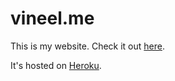 vineel.me
=========

This is my website. Check it out [here](http://vineel.me/).

It's hosted on [Heroku](http://www.heroku.com/).

